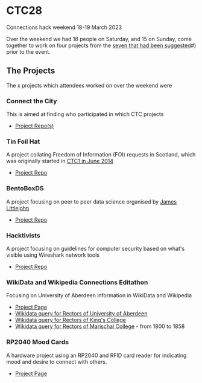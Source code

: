 # CTC28
Connections hack weekend 18-19 March 2023

Over the weekend we had 18 people on Saturday, and 15 on Sunday, come together to work on four projects from the [seven that had been suggested](https://docs.google.com/document/d/1UFoX6XbpXwgT6uAILBGQ4hTM9ygZNPJHFKKkvOu6N2I/view)#) prior to the event. 

## The Projects 
The x projects which attendees worked on over the weekend were 

### Connect the City

This is aimed at finding who participated in which CTC projects

- [Project Repo(s)](https://github.com/CodeTheCity/connect_the_city)

### Tin Foil Hat

A project collating Freedom of Information (FOI) requests in Scotland, which was originally started in [CTC1 in June 2014](http://watty62.co.uk/2014/10/a-scotland-wide-foi-search-facility/)

- [Project Repo](https://github.com/CodeTheCity/tinfoilhat)

### BentoBoxDS

A project focusing on peer to peer data science organised by [James Littlejohn](https://twitter.com/aboynejames)

- [Project Repo](https://github.com/healthscience/bentobox-ds-website)

### Hacktivists

A project focusing on guidelines for computer security based on what's visible using Wireshark network tools

- [Project Repo](https://github.com/CodeTheCity/hactivists)


### WikiData and Wikipedia Connections Editathon

Focusing on University of Aberdeen information in WikiData and Wikipedia

- [Project Page](https://outreachdashboard.wmflabs.org/courses/CTC_and_WMUK/CTC28_-_Connections_Editathon_(18_March_2023)/home)
- [Wikidata query for Rectors of University of Aberdeen](https://w.wiki/6Tib)
- [Wikidata query for Rectors of King's College](https://w.wiki/6Tid)
- [Wikidata query for Rectors of Marischal College](https://w.wiki/6Tif) - from 1800 to 1858

### RP2040 Mood Cards

A hardware project using an RP2040 and RFID card reader for indicating mood and desire to connect with others.

- [Project Page](https://github.com/CodeTheCity/rp2040-mood-cards)

